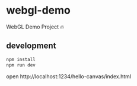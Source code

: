 # webgl-demo
WebGL Demo Project :fire:

## development
```bash
npm install
npm run dev
```
open http://localhost:1234/hello-canvas/index.html